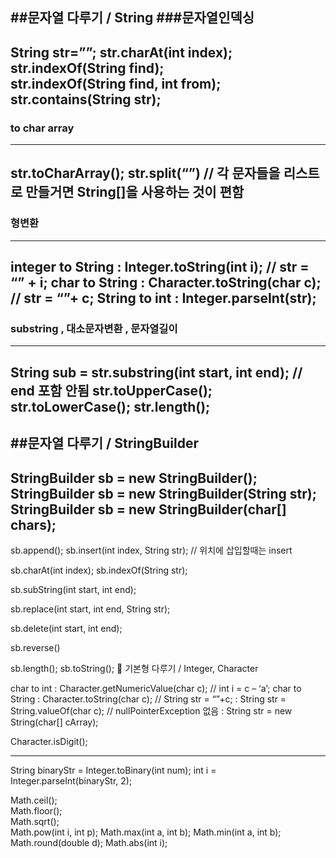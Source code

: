 ##문자열 다루기 / String
###문자열인덱싱
---
String str=””;
str.charAt(int index);
str.indexOf(String find);  
str.indexOf(String find, int from); 
str.contains(String str);
---
### to char array 
---
str.toCharArray();
str.split(“”)   // 각 문자들을 리스트로 만들거면 String[]을 사용하는 것이 편함
---
### 형변환
---
integer to String : Integer.toString(int i);   // str = “” + i; 
char to String : Character.toString(char c);  // str = “”+ c;
String to int : Integer.parseInt(str);
---
### substring , 대소문자변환 , 문자열길이
---
String sub = str.substring(int start, int end); // end 포함 안됨
str.toUpperCase();  str.toLowerCase();
str.length();
----
##문자열 다루기 / StringBuilder
---
StringBuilder sb = new StringBuilder();
StringBuilder sb = new StringBuilder(String str);
StringBuilder sb = new StringBuilder(char[] chars);
---
sb.append();
sb.insert(int index, String str);  // 위치에 삽입할때는 insert

sb.charAt(int index);
sb.indexOf(String str);

sb.subString(int start, int end);

sb.replace(int start, int end, String str);

sb.delete(int start, int end);

sb.reverse()

sb.length();
sb.toString();

기본형 다루기 / Integer, Character 

char to int : Character.getNumericValue(char c);  // int i = c – ‘a’;
char to String : Character.toString(char c); // String str = “”+c; 
             : String str = String.valueOf(char c);    // nullPointerException 없음
             : String str = new String(char[] cArray);

Character.isDigit();

---
String binaryStr = Integer.toBinary(int num);
int i = Integer.parseInt(binaryStr, 2);

Math.ceil();   
Math.floor();  
Math.sqrt();   
Math.pow(int i, int p);
Math.max(int a, int b);
Math.min(int a, int b);
Math.round(double d);
Math.abs(int i);

